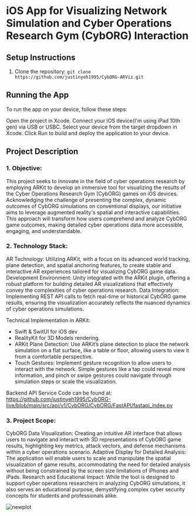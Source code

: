 # iOS App for Visualizing Network Simulation and Cyber Operations Research Gym (CybORG) Interaction

## Setup Instructions
1. Clone the repository: `git clone https://github.com/justinyeh1995/CybORG-ARViz.git`
 
## Running the App
To run the app on your device, follow these steps:

Open the project in Xcode.
Connect your iOS device(I'm using iPad 10th gen) via USB or USBC.
Select your device from the target dropdown in Xcode.
Click Run to build and deploy the application to your device.

## Project Description

### 1. Objective:
This project seeks to innovate in the field of cyber operations research by employing ARKit to develop an immersive tool for visualizing the results of the Cyber Operations Research Gym (CybORG) games on iOS devices. Acknowledging the challenge of presenting the complex, dynamic outcomes of CybORG simulations on conventional displays, our initiative aims to leverage augmented reality's spatial and interactive capabilities. This approach will transform how users comprehend and analyze CybORG game outcomes, making detailed cyber operations data more accessible, engaging, and understandable.

### 2. Technology Stack:
AR Technology: Utilizing ARKit, with a focus on its advanced world tracking, plane detection, and spatial anchoring features, to create stable and interactive AR experiences tailored for visualizing CybORG game data.
Development Environment: Unity integrated with the ARKit plugin, offering a robust platform for building detailed AR visualizations that effectively convey the complexities of cyber operations research.
Data Integration: Implementing REST API calls to fetch real-time or historical CybORG game results, ensuring the visualization accurately reflects the nuanced dynamics of cyber operations simulations.

Technical Implementation in ARKit:
- Swift & SwitUI for iOS dev
- RealityKit for 3D Models rendering.
- ARKit Plane Detection: Use ARKit’s plane detection to place the network simulation on a flat surface, like a table or floor, allowing users to view it from a comfortable perspective.
- Touch Gestures: Implement gesture recognition to allow users to interact with the network. Simple gestures like a tap could reveal more information, and pinch or swipe gestures could navigate through simulation steps or scale the visualization.

Backend API Service Code can be found at: \
https://github.com/justinyeh1995/CybORG-live/blob/main/src/api/v1/CybORG/CybORG/FastAPI/fastapi_index.py

### 3. Project Scope:
CybORG Data Visualization: Creating an intuitive AR interface that allows users to navigate and interact with 3D representations of CybORG game results, highlighting key metrics, attack vectors, and defense mechanisms within a cyber operations scenario.
Adaptive Display for Detailed Analysis: The application will enable users to scale and manipulate the spatial visualization of game results, accommodating the need for detailed analysis without being constrained by the screen size limitations of iPhones and iPads.
Research and Educational Impact: While the tool is designed to support cyber operations researchers in analyzing CybORG simulations, it also serves an educational purpose, demystifying complex cyber security concepts for students and professionals alike.

![newplot](https://github.com/justinyeh1995/AR_Final_Project/assets/42970023/a95642d8-81fb-44f6-b24e-c06be1edaa6f)
